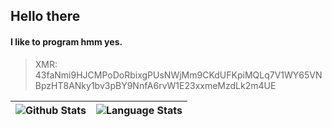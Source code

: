 ## Hello there

#### I like to program hmm yes.

> XMR: 43faNmi9HJCMPoDoRbixgPUsNWjMm9CKdUFKpiMQLq7V1WY65VNBpzHT8ANky1bv3pBY9NnfA6rvW1E23xxmeMzdLk2m4UE

| ![Github Stats](https://github-readme-stats.vercel.app/api?username=Calbabreaker&show_icons=true) | ![Language Stats](https://github-readme-stats.vercel.app/api/top-langs/?username=calbabreaker&layout=compact&langs_count=8) |
| ------------------------------------------------------------------------------------------------- | --------------------------------------------------------------------------------------------------------------------------- |
